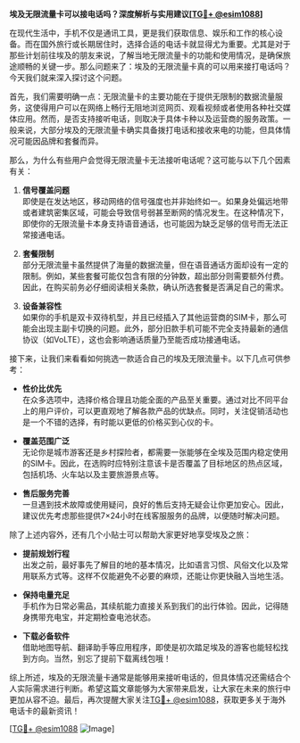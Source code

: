 **埃及无限流量卡可以接电话吗？深度解析与实用建议[[TG💪+ @esim1088](https://t.me/s/esim1088)]**

在现代生活中，手机不仅是通讯工具，更是我们获取信息、娱乐和工作的核心设备。而在国外旅行或长期居住时，选择合适的电话卡就显得尤为重要。尤其是对于那些计划前往埃及的朋友来说，了解当地无限流量卡的功能和使用情况，是确保旅途顺畅的关键一步。那么问题来了：埃及的无限流量卡真的可以用来接打电话吗？今天我们就来深入探讨这个问题。

首先，我们需要明确一点：无限流量卡的主要功能在于提供无限制的数据流量服务，这使得用户可以在网络上畅行无阻地浏览网页、观看视频或者使用各种社交媒体应用。然而，是否支持接听电话，则取决于具体卡种以及运营商的服务政策。一般来说，大部分埃及的无限流量卡确实具备拨打电话和接收来电的功能，但具体情况可能因品牌和套餐而异。

那么，为什么有些用户会觉得无限流量卡无法接听电话呢？这可能与以下几个因素有关：

1. **信号覆盖问题**  
   即使是在发达地区，移动网络的信号强度也并非始终如一。如果身处偏远地带或者建筑密集区域，可能会导致信号弱甚至断网的情况发生。在这种情况下，即使你的无限流量卡本身支持语音通话，也可能因为缺乏足够的信号而无法正常接通电话。

2. **套餐限制**  
   部分无限流量卡虽然提供了海量的数据流量，但在语音通话方面却设有一定的限制。例如，某些套餐可能仅包含有限的分钟数，超出部分则需要额外付费。因此，在购买前务必仔细阅读相关条款，确认所选套餐是否满足自己的需求。

3. **设备兼容性**  
   如果你的手机是双卡双待机型，并且已经插入了其他运营商的SIM卡，那么可能会出现主副卡切换的问题。此外，部分旧款手机可能不完全支持最新的通信协议（如VoLTE），这也会影响通话质量乃至能否成功接通电话。

接下来，让我们来看看如何挑选一款适合自己的埃及无限流量卡。以下几点可供参考：

- **性价比优先**  
  在众多选项中，选择价格合理且功能全面的产品至关重要。通过对比不同平台上的用户评价，可以更直观地了解各款产品的优缺点。同时，关注促销活动也是一个不错的选择，有时能以更低的价格买到心仪的卡。

- **覆盖范围广泛**  
  无论你是城市游客还是乡村探险者，都需要一张能够在全埃及范围内稳定使用的SIM卡。因此，在选购时应特别注意该卡是否覆盖了目标地区的热点区域，包括机场、火车站以及主要旅游景点等。

- **售后服务完善**  
  一旦遇到技术故障或使用疑问，良好的售后支持无疑会让你更加安心。因此，建议优先考虑那些提供7×24小时在线客服服务的品牌，以便随时解决问题。

除了上述内容外，还有几个小贴士可以帮助大家更好地享受埃及之旅：

- **提前规划行程**  
  出发之前，最好事先了解目的地的基本情况，比如语言习惯、风俗文化以及常用联系方式等。这样不仅能避免不必要的麻烦，还能让你更快融入当地生活。

- **保持电量充足**  
  手机作为日常必需品，其续航能力直接关系到我们的出行体验。因此，记得随身携带充电宝，并定期检查电池状态。

- **下载必备软件**  
  借助地图导航、翻译助手等应用程序，即使是初次踏足埃及的游客也能轻松找到方向。当然，别忘了提前下载离线包哦！

综上所述，埃及的无限流量卡通常是能够用来接听电话的，但具体情况还需结合个人实际需求进行判断。希望这篇文章能够为大家带来启发，让大家在未来的旅行中更加从容不迫。最后，再次提醒大家关注[TG💪+ @esim1088](https://t.me/s/esim1088)，获取更多关于海外电话卡的最新资讯！

[[TG💪+ @esim1088](https://t.me/s/esim1088) ![Image](https://i.postimg.cc/4NQfJmqS/Snipaste-2025-05-13-00-14-12.png)]